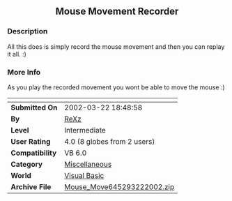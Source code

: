 ﻿<div align="center">

## Mouse Movement Recorder


</div>

### Description

All this does is simply record the mouse movement and then you can replay it all. :)
 
### More Info
 
As you play the recorded movement you wont be able to move the mouse :)


<span>             |<span>
---                |---
**Submitted On**   |2002-03-22 18:48:58
**By**             |[ReXz](https://github.com/Planet-Source-Code/PSCIndex/blob/master/ByAuthor/rexz.md)
**Level**          |Intermediate
**User Rating**    |4.0 (8 globes from 2 users)
**Compatibility**  |VB 6\.0
**Category**       |[Miscellaneous](https://github.com/Planet-Source-Code/PSCIndex/blob/master/ByCategory/miscellaneous__1-1.md)
**World**          |[Visual Basic](https://github.com/Planet-Source-Code/PSCIndex/blob/master/ByWorld/visual-basic.md)
**Archive File**   |[Mouse\_Move645293222002\.zip](https://github.com/Planet-Source-Code/rexz-mouse-movement-recorder__1-32953/archive/master.zip)








